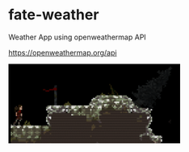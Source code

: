 # fate-weather
Weather App using openweathermap API

https://openweathermap.org/api

![picture](/img/WindAnimation1.gif)
